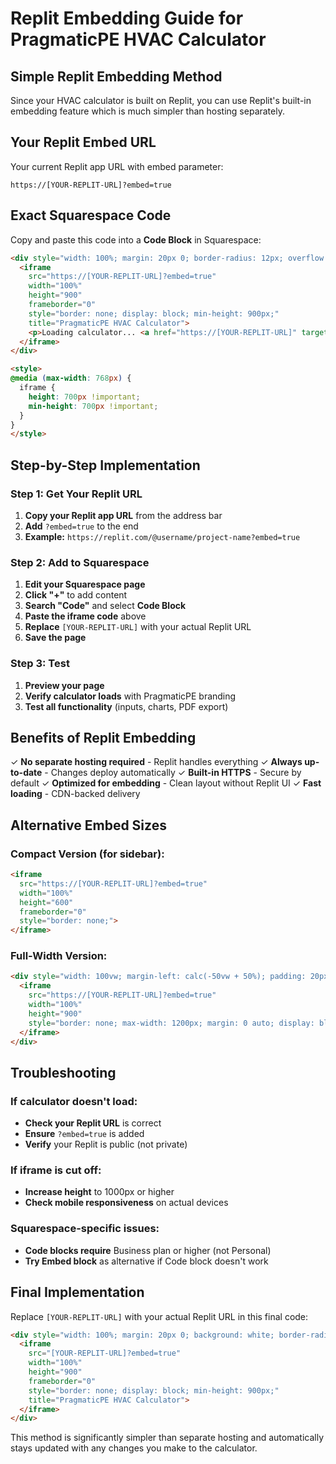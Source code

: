 # Replit Embedding Guide for PragmaticPE HVAC Calculator

## Simple Replit Embedding Method

Since your HVAC calculator is built on Replit, you can use Replit's built-in embedding feature which is much simpler than hosting separately.

## Your Replit Embed URL

Your current Replit app URL with embed parameter:
```
https://[YOUR-REPLIT-URL]?embed=true
```

## Exact Squarespace Code

Copy and paste this code into a **Code Block** in Squarespace:

```html
<div style="width: 100%; margin: 20px 0; border-radius: 12px; overflow: hidden; box-shadow: 0 4px 20px rgba(0,0,0,0.1);">
  <iframe 
    src="https://[YOUR-REPLIT-URL]?embed=true"
    width="100%" 
    height="900"
    frameborder="0"
    style="border: none; display: block; min-height: 900px;"
    title="PragmaticPE HVAC Calculator">
    <p>Loading calculator... <a href="https://[YOUR-REPLIT-URL]" target="_blank">Open in new tab</a></p>
  </iframe>
</div>

<style>
@media (max-width: 768px) {
  iframe {
    height: 700px !important;
    min-height: 700px !important;
  }
}
</style>
```

## Step-by-Step Implementation

### Step 1: Get Your Replit URL
1. **Copy your Replit app URL** from the address bar
2. **Add** `?embed=true` to the end
3. **Example:** `https://replit.com/@username/project-name?embed=true`

### Step 2: Add to Squarespace
1. **Edit your Squarespace page**
2. **Click "+"** to add content
3. **Search "Code"** and select **Code Block**
4. **Paste the iframe code** above
5. **Replace** `[YOUR-REPLIT-URL]` with your actual Replit URL
6. **Save the page**

### Step 3: Test
1. **Preview your page**
2. **Verify calculator loads** with PragmaticPE branding
3. **Test all functionality** (inputs, charts, PDF export)

## Benefits of Replit Embedding

✓ **No separate hosting required** - Replit handles everything
✓ **Always up-to-date** - Changes deploy automatically
✓ **Built-in HTTPS** - Secure by default
✓ **Optimized for embedding** - Clean layout without Replit UI
✓ **Fast loading** - CDN-backed delivery

## Alternative Embed Sizes

### Compact Version (for sidebar):
```html
<iframe 
  src="https://[YOUR-REPLIT-URL]?embed=true"
  width="100%" 
  height="600"
  frameborder="0"
  style="border: none;">
</iframe>
```

### Full-Width Version:
```html
<div style="width: 100vw; margin-left: calc(-50vw + 50%); padding: 20px 0;">
  <iframe 
    src="https://[YOUR-REPLIT-URL]?embed=true"
    width="100%" 
    height="900"
    style="border: none; max-width: 1200px; margin: 0 auto; display: block;">
  </iframe>
</div>
```

## Troubleshooting

### If calculator doesn't load:
- **Check your Replit URL** is correct
- **Ensure** `?embed=true` is added
- **Verify** your Replit is public (not private)

### If iframe is cut off:
- **Increase height** to 1000px or higher
- **Check mobile responsiveness** on actual devices

### Squarespace-specific issues:
- **Code blocks require** Business plan or higher (not Personal)
- **Try Embed block** as alternative if Code block doesn't work

## Final Implementation

Replace `[YOUR-REPLIT-URL]` with your actual Replit URL in this final code:

```html
<div style="width: 100%; margin: 20px 0; background: white; border-radius: 12px; overflow: hidden; box-shadow: 0 4px 20px rgba(0,0,0,0.1);">
  <iframe 
    src="[YOUR-REPLIT-URL]?embed=true"
    width="100%" 
    height="900"
    frameborder="0"
    style="border: none; display: block; min-height: 900px;"
    title="PragmaticPE HVAC Calculator">
  </iframe>
</div>
```

This method is significantly simpler than separate hosting and automatically stays updated with any changes you make to the calculator.